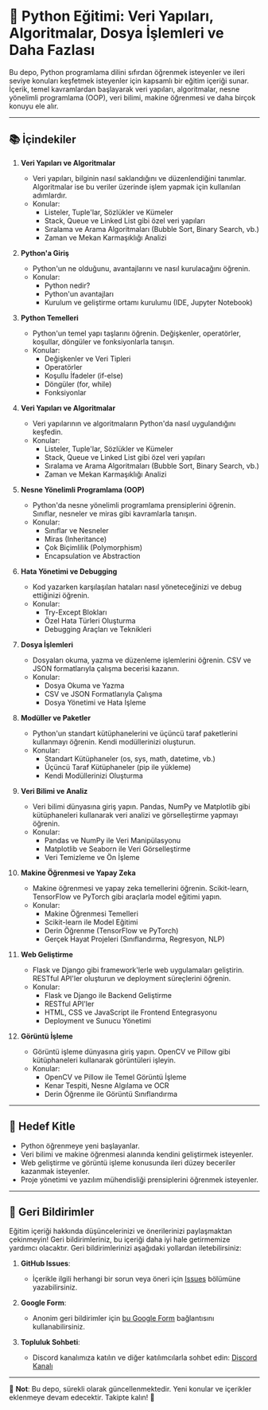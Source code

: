 # 🌟 Python Eğitimi: Veri Yapıları, Algoritmalar, Dosya İşlemleri ve Daha Fazlası

Bu depo, Python programlama dilini sıfırdan öğrenmek isteyenler ve ileri seviye konuları keşfetmek isteyenler için kapsamlı bir eğitim içeriği sunar. İçerik, temel kavramlardan başlayarak veri yapıları, algoritmalar, nesne yönelimli programlama (OOP), veri bilimi, makine öğrenmesi ve daha birçok konuyu ele alır.

---

## 📚 İçindekiler

1. **Veri Yapıları ve Algoritmalar**
   - Veri yapıları, bilginin nasıl saklandığını ve düzenlendiğini tanımlar. Algoritmalar ise bu veriler üzerinde işlem yapmak için kullanılan adımlardır.
   - Konular:
     - Listeler, Tuple'lar, Sözlükler ve Kümeler
     - Stack, Queue ve Linked List gibi özel veri yapıları
     - Sıralama ve Arama Algoritmaları (Bubble Sort, Binary Search, vb.)
     - Zaman ve Mekan Karmaşıklığı Analizi

2. **Python'a Giriş**
   - Python'un ne olduğunu, avantajlarını ve nasıl kurulacağını öğrenin.
   - Konular:
     - Python nedir?
     - Python'un avantajları
     - Kurulum ve geliştirme ortamı kurulumu (IDE, Jupyter Notebook)

3. **Python Temelleri**
   - Python'un temel yapı taşlarını öğrenin. Değişkenler, operatörler, koşullar, döngüler ve fonksiyonlarla tanışın.
   - Konular:
     - Değişkenler ve Veri Tipleri
     - Operatörler
     - Koşullu İfadeler (if-else)
     - Döngüler (for, while)
     - Fonksiyonlar

4. **Veri Yapıları ve Algoritmalar**
   - Veri yapılarının ve algoritmaların Python'da nasıl uygulandığını keşfedin.
   - Konular:
     - Listeler, Tuple'lar, Sözlükler ve Kümeler
     - Stack, Queue ve Linked List gibi özel veri yapıları
     - Sıralama ve Arama Algoritmaları (Bubble Sort, Binary Search, vb.)
     - Zaman ve Mekan Karmaşıklığı Analizi

5. **Nesne Yönelimli Programlama (OOP)**
   - Python'da nesne yönelimli programlama prensiplerini öğrenin. Sınıflar, nesneler ve miras gibi kavramlarla tanışın.
   - Konular:
     - Sınıflar ve Nesneler
     - Miras (Inheritance)
     - Çok Biçimlilik (Polymorphism)
     - Encapsulation ve Abstraction

6. **Hata Yönetimi ve Debugging**
   - Kod yazarken karşılaşılan hataları nasıl yöneteceğinizi ve debug ettiğinizi öğrenin.
   - Konular:
     - Try-Except Blokları
     - Özel Hata Türleri Oluşturma
     - Debugging Araçları ve Teknikleri

7. **Dosya İşlemleri**
   - Dosyaları okuma, yazma ve düzenleme işlemlerini öğrenin. CSV ve JSON formatlarıyla çalışma becerisi kazanın.
   - Konular:
     - Dosya Okuma ve Yazma
     - CSV ve JSON Formatlarıyla Çalışma
     - Dosya Yönetimi ve Hata İşleme

8. **Modüller ve Paketler**
   - Python'un standart kütüphanelerini ve üçüncü taraf paketlerini kullanmayı öğrenin. Kendi modüllerinizi oluşturun.
   - Konular:
     - Standart Kütüphaneler (os, sys, math, datetime, vb.)
     - Üçüncü Taraf Kütüphaneler (pip ile yükleme)
     - Kendi Modüllerinizi Oluşturma

9. **Veri Bilimi ve Analiz**
   - Veri bilimi dünyasına giriş yapın. Pandas, NumPy ve Matplotlib gibi kütüphaneleri kullanarak veri analizi ve görselleştirme yapmayı öğrenin.
   - Konular:
     - Pandas ve NumPy ile Veri Manipülasyonu
     - Matplotlib ve Seaborn ile Veri Görselleştirme
     - Veri Temizleme ve Ön İşleme

10. **Makine Öğrenmesi ve Yapay Zeka**
    - Makine öğrenmesi ve yapay zeka temellerini öğrenin. Scikit-learn, TensorFlow ve PyTorch gibi araçlarla model eğitimi yapın.
    - Konular:
      - Makine Öğrenmesi Temelleri
      - Scikit-learn ile Model Eğitimi
      - Derin Öğrenme (TensorFlow ve PyTorch)
      - Gerçek Hayat Projeleri (Sınıflandırma, Regresyon, NLP)

11. **Web Geliştirme**
    - Flask ve Django gibi framework'lerle web uygulamaları geliştirin. RESTful API'ler oluşturun ve deployment süreçlerini öğrenin.
    - Konular:
      - Flask ve Django ile Backend Geliştirme
      - RESTful API'ler
      - HTML, CSS ve JavaScript ile Frontend Entegrasyonu
      - Deployment ve Sunucu Yönetimi

12. **Görüntü İşleme**
    - Görüntü işleme dünyasına giriş yapın. OpenCV ve Pillow gibi kütüphaneleri kullanarak görüntüleri işleyin.
    - Konular:
      - OpenCV ve Pillow ile Temel Görüntü İşleme
      - Kenar Tespiti, Nesne Algılama ve OCR
      - Derin Öğrenme ile Görüntü Sınıflandırma

---


## 🎯 Hedef Kitle

- Python öğrenmeye yeni başlayanlar.
- Veri bilimi ve makine öğrenmesi alanında kendini geliştirmek isteyenler.
- Web geliştirme ve görüntü işleme konusunda ileri düzey beceriler kazanmak isteyenler.
- Proje yönetimi ve yazılım mühendisliği prensiplerini öğrenmek isteyenler.

---


## 💬 Geri Bildirimler

Eğitim içeriği hakkında düşüncelerinizi ve önerilerinizi paylaşmaktan çekinmeyin! Geri bildirimleriniz, bu içeriği daha iyi hale getirmemize yardımcı olacaktır. Geri bildirimlerinizi aşağıdaki yollardan iletebilirsiniz:

1. **GitHub Issues**:
   - İçerikle ilgili herhangi bir sorun veya öneri için [Issues](https://github.com/vahap-18/python-egitim/issues) bölümüne yazabilirsiniz.

2. **Google Form**:
   - Anonim geri bildirimler için [bu Google Form](https://forms.gle/xyz) bağlantısını kullanabilirsiniz.

3. **Topluluk Sohbeti**:
   - Discord kanalımıza katılın ve diğer katılımcılarla sohbet edin: [Discord Kanalı](https://discord.gg/xyz)

---

🌟 **Not**: Bu depo, sürekli olarak güncellenmektedir. Yeni konular ve içerikler eklenmeye devam edecektir. Takipte kalın! 🌟
